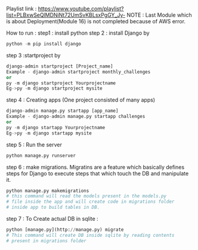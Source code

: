 Playlist link : https://www.youtube.com/playlist?list=PLBxwSeQlMDNiNt72UmSvKBLsxPgGY_Jy-
NOTE : 
Last Module which is about Deployment(Module 16) is not completed because of AWS error.

How to run : 
step1 : install python
step 2 : install Django by 
```python
python -m pip install django
```
step 3 :startproject by
```python
django-admin startproject [Project_name]
Example - django-admin startproject monthly_challenges
or
py -m django startproject Yourprojectname
Eg->py -m django startproject mysite
```
step 4 : Creating apps (One project consisted of many apps) 
```python
django-admin manage.py startapp [app_name]
Example - django-admin manage.py startapp challenges
or
py -m django startapp Yourprojectname
Eg->py -m django startapp mysite
```
step 5 : Run the server
```python
python manage.py runserver
```
step 6 : make migrations.
Migratins are a feature which basically defines steps for Django to execute steps that which touch the DB and manipulate it.
```python
python manage.py makemigrations 
# this command will read the models present in the models.py
# file inside the app and will create code in migrations folder
# inside app to build tables in DB.
```
step 7 : To Create actual DB in sqlite : 
```python
python [manage.py](http://manage.py) migrate
# This command will create DB inside sqlite by reading contents
# present in migrations folder
```


